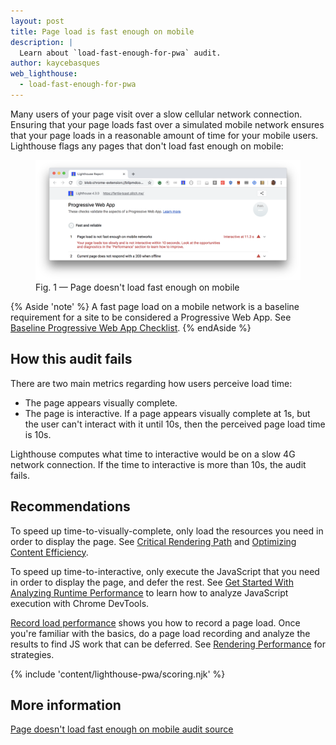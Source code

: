 ```yaml
---
layout: post
title: Page load is fast enough on mobile
description: |
  Learn about `load-fast-enough-for-pwa` audit.
author: kaycebasques
web_lighthouse:
  - load-fast-enough-for-pwa
---
```


Many users of your page visit over a slow cellular network connection. 
Ensuring that your page loads fast over a simulated mobile network
ensures that your page loads in a reasonable amount of time for your mobile
users.
Lighthouse flags any pages that don't load fast enough on mobile:

<figure class="w-figure">
  <img class="w-screenshot w-screenshot--filled" src="load-fast-enough-for-pwa.png" alt="Lighthouse audit showing page doesn't load fast enough on mobile">
  <figcaption class="w-figcaption">
    Fig. 1 — Page doesn't load fast enough on mobile
  </figcaption>
</figure>

{% Aside 'note' %}
A fast page load on a mobile network is a baseline requirement for a site
to be considered a Progressive Web App. See [Baseline Progressive Web App
Checklist](https://developers.google.com/web/progressive-web-apps/checklist#baseline).
{% endAside %}

## How this audit fails

There are two main metrics regarding how users perceive load time:

- The page appears visually complete.
- The page is interactive. If a page appears visually complete at 1s,
but the user can't interact with it until 10s,
then the perceived page load time is 10s.

Lighthouse computes what time to interactive would be on a slow 4G network 
connection. If the time to interactive is more than 10s, the audit fails.

## Recommendations

To speed up time-to-visually-complete, only load the resources you need in order
to display the page.
See
[Critical Rendering Path](https://developers.google.com/web/fundamentals/performance/critical-rendering-path/) and 
[Optimizing Content Efficiency](/web/fundamentals/performance/optimizing-content-efficiency/).

To speed up time-to-interactive, only execute the JavaScript that you need in
order to display the page, and defer the rest.
See
[Get Started With Analyzing
Runtime Performance](https://developers.google.com/web/tools/chrome-devtools/evaluate-performance/)
to learn how to analyze JavaScript execution with Chrome DevTools.

[Record load performance](/web/tools/chrome-devtools/evaluate-performance/reference#record-load)
shows you how to record a page load.
Once you're familiar with the basics,
do a page load recording and analyze the results to find JS work that can be deferred.
See
[Rendering Performance](https://developers.google.com/web/fundamentals/performance/rendering/) for strategies.

{% include 'content/lighthouse-pwa/scoring.njk' %}

## More information

[Page doesn't load fast enough on mobile audit source](https://github.com/GoogleChrome/lighthouse/blob/master/lighthouse-core/audits/load-fast-enough-for-pwa.js)